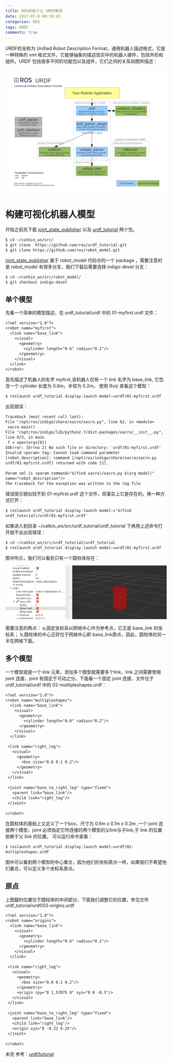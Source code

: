 ```yaml
---
title: ROS初级十七 URDF解读
date: 2017-07-8 09:19:45
categories: ROS
tags: URDF
comments: true
---
```

URDF的全称为 Unified Robot Description Format，通用机器人描述格式，它是一种特殊的 xml 格式文件，它能够抽象的描述现实中的机器人硬件，包括外形和组件。URDF 包括很多不同的功能包以及组件，它们之间的关系如图所描述：

![](ros-primary-tutorial-17/urdf_diagram.png)
<!--more-->

# 构建可视化机器人模型
开始之前先下载 [joint_state_publisher](http://wiki.ros.org/joint_state_publisher) 以及 [urdf_tutorial](http://wiki.ros.org/urdf_tutorial) 两个包。
   ```
 $ cd ~/catkin_ws/src/
 $ git clone  https://github.com/ros/urdf_tutorial.git
 $ git clone https://github.com/ros/robot_model.git
   ```
 [joint_state_publisher](http://wiki.ros.org/joint_state_publisher) 属于 robot_model 代码仓的一个 package ，需要注意的是 robot_model 有很多分支，我们下载后需要选择 indigo-devel 分支：
   ```
 $ cd ~/catkin_ws/src/robot_model/   
 $ git checkout indigo-devel
   ```
## 单个模型
先看一个简单的模型描述，在 urdf_tutorial/urdf 中的 01-myfirst.urdf 文件：
   ```
   <?xml version="1.0"?>
   <robot name="myfirst">
     <link name="base_link">
       <visual>
         <geometry>
           <cylinder length="0.6" radius="0.2"/>
         </geometry>
       </visual>
     </link>
   </robot>

   ```
首先描述了机器人的名字 myfirst,该机器人仅有一个 link 名字为  base_link, 它包含一个 cylinder 长度为 0.6m，半径为 0.2m。
使用 Rviz 查看这个模型：
   ```
$ roslaunch urdf_tutorial display.launch model:=urdf/01-myfirst.urdf
   ```
出现错误：
   ```
Traceback (most recent call last):
  File "/opt/ros/indigo/share/xacro/xacro.py", line 62, in <module>
    xacro.main()
  File "/opt/ros/indigo/lib/python2.7/dist-packages/xacro/__init__.py", line 673, in main
    f = open(args[0])
IOError: [Errno 2] No such file or directory: 'urdf/01-myfirst.urdf'
Invalid <param> tag: Cannot load command parameter [robot_description]: command [/opt/ros/indigo/share/xacro/xacro.py urdf/01-myfirst.urdf] returned with code [1]. 

Param xml is <param command="$(find xacro)/xacro.py $(arg model)" name="robot_description"/>
The traceback for the exception was written to the log file
   ```
错误提示貌似找不到 01-myfirst.urdf 这个文件，但事实上它是存在的，换一种方式打开：
   ```
 $ roslaunch urdf_tutorial display.launch model:='$(find urdf_tutorial)/urdf/01-myfirst.urdf'
   ```
如果进入到目录 ~/catkin_ws/src/urdf_tutorial/urdf_tutorial 下再用上述命令打开就不会出现错误：
   ```
 $ cd ~/catkin_ws/src/urdf_tutorial/urdf_tutorial
 $ roslaunch urdf_tutorial display.launch model:=urdf/01-myfirst.urdf
   ```
图中所示，我们可以看到只有一个圆柱体存在：

![](ros-primary-tutorial-17/myfirsturdf.png)

需要注意的两点：
a,固定坐标系以网格中心作为参考点，它正是 base_link 的坐标系；
b,圆柱体的中心正好位于网格中心即 base_link原点，因此，圆柱体的另一半在网格下面。

## 多个模型 
一个模型就是一个 link 元素，添加多个模型就需要多个link，link 之间需要使用 joint 连接，joint 有固定于可动之分。下面看一个固定 joint 连接，文件位于 urdf_tutorial/urdf 中的 02-multipleshapes.urdf：
   ```
  <?xml version="1.0"?>
   <robot name="multipleshapes">
     <link name="base_link">
       <visual>
         <geometry>
           <cylinder length="0.6" radius="0.2"/>
         </geometry>
       </visual>
     </link>
 
    <link name="right_leg">
      <visual>
        <geometry>
          <box size="0.6 0.1 0.2"/>
        </geometry>
      </visual>
    </link>
 
    <joint name="base_to_right_leg" type="fixed">
      <parent link="base_link"/>
      <child link="right_leg"/>
    </joint>
 
  </robot>
   ```
在圆柱体的基础上又定义了一个box，尺寸为 0.6m x 0.1m x 0.2m ,一个 joint 连接两个模型，joint 必须指定它所连接的两个模型的父link与子link,子 link 的位置依赖于父 link 的位置。
可以运行命令查看：
   ```
 $ roslaunch urdf_tutorial display.launch model:=urdf/02-multipleshapes.urdf 
   ```
图中可以看到两个模型的中心重合，因为他们的坐标原点一样，如果我们不希望他们重合，可以定义多个坐标系原点。
## 原点
上图腿的位置位于圆柱体的中间部分，下面我们调整它的位置，参见文件urdf_tutorial/urdf/03-origins.urdf
   ```
<?xml version="1.0"?>
   <robot name="origins">
     <link name="base_link">
       <visual>
         <geometry>
           <cylinder length="0.6" radius="0.2"/>
         </geometry>
       </visual>
     </link>
 
    <link name="right_leg">
      <visual>
        <geometry>
          <box size="0.6 0.1 0.2"/>
        </geometry>
        <origin rpy="0 1.57075 0" xyz="0 0 -0.3"/>
      </visual>
    </link>
 
    <joint name="base_to_right_leg" type="fixed">
      <parent link="base_link"/>
      <child link="right_leg"/>
      <origin xyz="0 -0.22 0.25"/>
    </joint>
 
  </robot>

   ```
未完
参考：[urdf/tutorial](http://wiki.ros.org/urdf/Tutorials)
